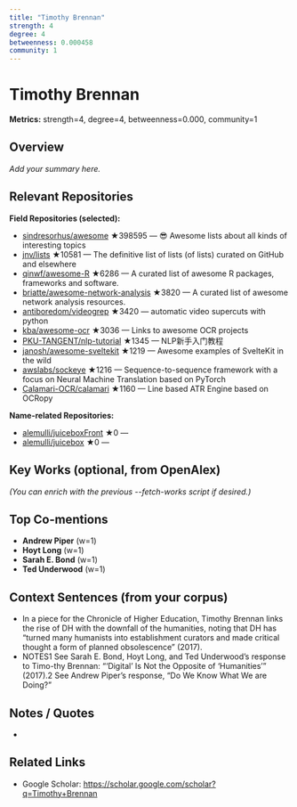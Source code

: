 ```yaml
---
title: "Timothy Brennan"
strength: 4
degree: 4
betweenness: 0.000458
community: 1
---
```


# Timothy Brennan

**Metrics:** strength=4, degree=4, betweenness=0.000, community=1

## Overview
_Add your summary here._

## Relevant Repositories
**Field Repositories (selected):**
- [sindresorhus/awesome](https://github.com/sindresorhus/awesome) ★398595 — 😎 Awesome lists about all kinds of interesting topics
- [jnv/lists](https://github.com/jnv/lists) ★10581 — The definitive list of lists (of lists) curated on GitHub and elsewhere
- [qinwf/awesome-R](https://github.com/qinwf/awesome-R) ★6286 — A curated list of awesome R packages, frameworks and software.
- [briatte/awesome-network-analysis](https://github.com/briatte/awesome-network-analysis) ★3820 — A curated list of awesome network analysis resources.
- [antiboredom/videogrep](https://github.com/antiboredom/videogrep) ★3420 — automatic video supercuts with python
- [kba/awesome-ocr](https://github.com/kba/awesome-ocr) ★3036 — Links to awesome OCR projects
- [PKU-TANGENT/nlp-tutorial](https://github.com/PKU-TANGENT/nlp-tutorial) ★1345 — NLP新手入门教程
- [janosh/awesome-sveltekit](https://github.com/janosh/awesome-sveltekit) ★1219 — Awesome examples of SvelteKit in the wild
- [awslabs/sockeye](https://github.com/awslabs/sockeye) ★1216 — Sequence-to-sequence framework with a focus on Neural Machine Translation based on PyTorch
- [Calamari-OCR/calamari](https://github.com/Calamari-OCR/calamari) ★1160 — Line based ATR Engine based on OCRopy

**Name-related Repositories:**
- [alemulli/juiceboxFront](https://github.com/alemulli/juiceboxFront) ★0 — 
- [alemulli/juicebox](https://github.com/alemulli/juicebox) ★0 — 


## Key Works (optional, from OpenAlex)
_(You can enrich with the previous --fetch-works script if desired.)_

## Top Co-mentions
- **Andrew Piper** (w=1)
- **Hoyt Long** (w=1)
- **Sarah E. Bond** (w=1)
- **Ted Underwood** (w=1)

## Context Sentences (from your corpus)
- In a piece for the Chronicle of Higher Education, Timothy Brennan links the rise of DH with the
downfall of the humanities, noting that DH has “turned many humanists into establishment curators
and made critical thought a form of planned obsolescence” (2017).
- NOTES1 See Sarah E. Bond, Hoyt Long, and Ted Underwood’s response to Timo-thy Brennan: “‘Digital’ Is
Not the Opposite of ‘Humanities’” (2017).2 See Andrew Piper’s response, “Do We Know What We are
Doing?”

## Notes / Quotes
- 

## Related Links
- Google Scholar: https://scholar.google.com/scholar?q=Timothy+Brennan
